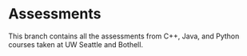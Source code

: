 # Assessments
 This branch contains all the assessments from C++, Java, and Python courses taken at UW Seattle and Bothell.
